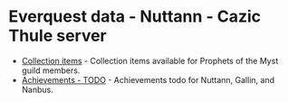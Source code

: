 # Everquest data - Nuttann - Cazic Thule server

- [Collection items](collection.html) - Collection items available for Prophets of the Myst guild members.
- [Achievements - TODO](achievements.md) - Achievements todo for Nuttann, Gallin, and Nanbus.
